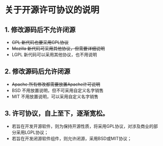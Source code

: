 # 关于开源许可协议的说明

## 1. 修改源码后不允许闭源
- ~~GPL		新代码也要采用GPL协议~~
- ~~Mozilla	新代码可采用其他协议，但需要详细说明~~
- LGPL		新代码可以采用其他协议，也不用说明

## 2. 修改源码后允许闭源
- ~~Apache	所有修改都需要放置Apache许可说明~~
- BSD		不用放置说明，但不可采用自定义名字销售
- MIT		不用放置说明，可以采用自定义名字销售

## 3. 许可协议，自上至下，逐渐宽松。
- 若旨在开发开源软件，则为保持开源性质，将采用GPL协议，对涉及商业的部分采用LGPL协议；
- 若旨在开发闭源软件组件，则允许闭源，采用BSD或MIT协议；
